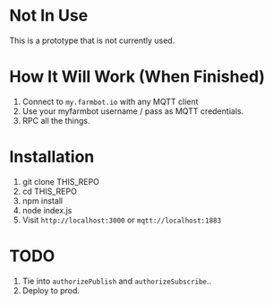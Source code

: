 # Not In Use

This is a prototype that is not currently used.

# How It Will Work (When Finished)

1. Connect to `my.farmbot.io` with any MQTT client
2. Use your myfarmbot username / pass as MQTT credentials.
3. RPC all the things.

# Installation

1. git clone THIS_REPO
2. cd THIS_REPO
3. npm install
4. node index.js
5. Visit `http://localhost:3000` or `mqtt://localhost:1883`

# TODO

1. Tie into `authorizePublish` and `authorizeSubscribe`..
2. Deploy to prod.
